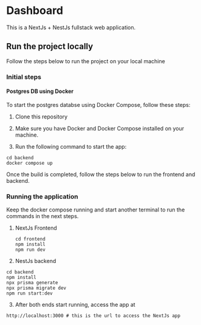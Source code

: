 # Dashboard

This is a NextJs + NestJs fullstack web application.

## Run the project locally

Follow the steps below to run the project on your local machine

### Initial steps 
#### Postgres DB using Docker

To start the postgres databse using Docker Compose, follow these steps:

1. Clone this repository

2. Make sure you have Docker and Docker Compose installed on your machine.
4. Run the following command to start the app:

  ```
cd backend
 docker compose up
```

Once the build is completed, follow the steps below to run the frontend and backend.

### Running the application 

Keep the docker compose running and start another terminal to run the commands in the next steps.

1. NextJs Frontend

   ```
   cd frontend
   npm install
   npm run dev
   ```

2. NestJs backend

```
cd backend
npm install
npx prisma generate
npx prisma migrate dev
npm run start:dev
```

3. After both ends start running, access the app at
```
http://localhost:3000 # this is the url to access the NextJs app
```

